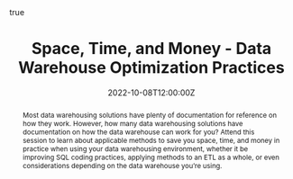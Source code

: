 ---
abstract: Most data warehousing solutions have plenty of documentation for reference on how they work. However, how many data warehousing solutions have documentation on how the data warehouse can work for you? Attend this session to learn about applicable methods to save you space, time, and money in practice when using your data warehousing environment, whether it be improving SQL coding practices, applying methods to an ETL as a whole, or even considerations depending on the data warehouse you’re using.
#address:
all_day: false
authors: []
date: "2022-10-08T12:00:00Z"
date_end: "2022-10-08T12:30:00Z"
event: Women in Statistics and Data Science
event_url:
featured: false
image:
links:
location: Hilton St. Louis at the Ballpark
math: true
projects:
- internal-project
publishDate: "2017-01-01T00:00:00Z"
#slides: example
summary: An example talk using Academic's Markdown slides feature.
tags: []
title: Space, Time, and Money - Data Warehouse Optimization Practices
url_code: ""
url_pdf: ""
url_slides: ""
url_video: ""
---